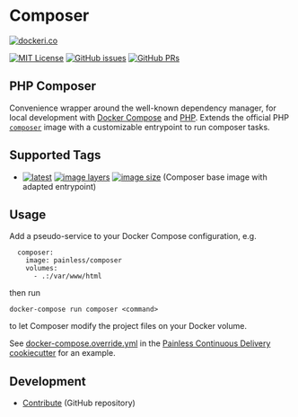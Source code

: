 Composer
========

[![dockeri.co](http://dockeri.co/image/painless/composer)](https://hub.docker.com/r/painless/composer/)

[![MIT License](https://img.shields.io/github/license/painless-software/docker-composer.svg)](https://github.com/painless-software/docker-composer/blob/master/LICENSE
) [![GitHub issues](https://img.shields.io/github/issues-raw/painless-software/docker-composer.svg)](https://github.com/painless-software/docker-composer/issues
) [![GitHub PRs](https://img.shields.io/github/issues-pr-raw/painless-software/docker-composer.svg)](https://github.com/painless-software/docker-composer/pulls)

PHP Composer
------------

Convenience wrapper around the well-known dependency manager, for local development with [Docker Compose](
https://docs.docker.com/compose/) and [PHP](https://php.net/). Extends the official PHP [`composer`](
https://hub.docker.com/r/library/composer/) image with a customizable entrypoint to run composer tasks.

Supported Tags
--------------

- [![latest](
  https://img.shields.io/badge/-latest-blue.svg?colorA=22313f&colorB=4a637b&logo=docker)](
  https://github.com/painless-software/docker-composer/blob/master/Dockerfile) [![image layers](
  https://img.shields.io/microbadger/layers/painless/composer/latest.svg)](
  https://microbadger.com/images/painless/composer) [![image size](
  https://img.shields.io/microbadger/image-size/painless/composer/latest.svg)](
  https://microbadger.com/images/painless/composer) (Composer base image with adapted entrypoint)

Usage
-----

Add a pseudo-service to your Docker Compose configuration, e.g.

```
  composer:
    image: painless/composer
    volumes:
      - .:/var/www/html
```

then run

```
docker-compose run composer <command>
```

to let Composer modify the project files on your Docker volume.

See [docker-compose.override.yml](
https://github.com/painless-software/painless-continuous-delivery/blob/master/%7B%7Bcookiecutter.project_slug%7D%7D/_/deployment/php/docker-compose.override.yml
) in the [Painless Continuous Delivery cookiecutter](https://github.com/painless-software/painless-continuous-delivery) for an example.

Development
-----------

- [Contribute](https://github.com/painless-software/docker-composer/) (GitHub repository)
